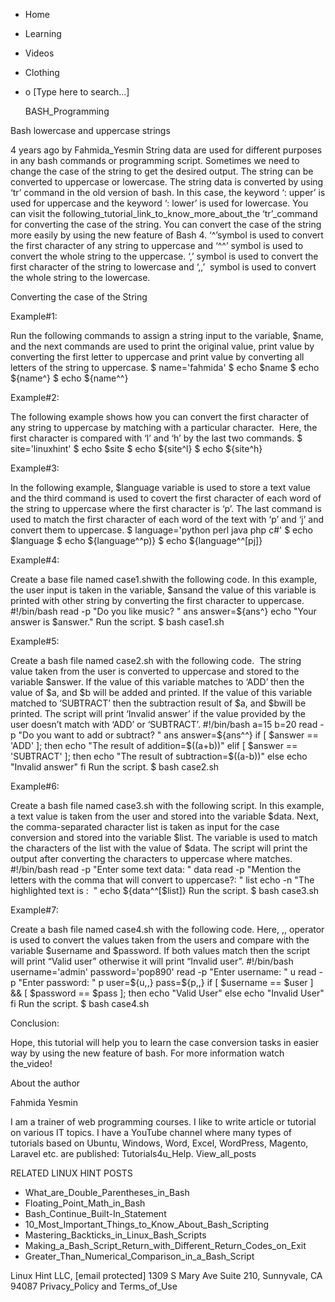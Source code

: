 





















































* Home
* Learning
* Videos
* Clothing
*
  o [Type here to search...]


   BASH_Programming


Bash lowercase and uppercase strings

4 years ago
by Fahmida_Yesmin
String data are used for different purposes in any bash commands or programming
script. Sometimes we need to change the case of the string to get the desired
output. The string can be converted to uppercase or lowercase. The string data
is converted by using ‘tr’ command in the old version of bash. In this case,
the keyword ‘: upper’ is used for uppercase and the keyword ‘: lower’ is used
for lowercase. You can visit the following_tutorial_link_to_know_more_about_the
‘tr’_command for converting the case of the string.
You can convert the case of the string more easily by using the new feature of
Bash 4. ‘^’symbol is used to convert the first character of any string to
uppercase and ‘^^’ symbol is used to convert the whole string to the uppercase.
‘,’ symbol is used to convert the first character of the string to lowercase
and ‘,,’  symbol is used to convert the whole string to the lowercase.

Converting the case of the String


Example#1:

Run the following commands to assign a string input to the variable, $name, and
the next commands are used to print the original value, print value by
converting the first letter to uppercase and print value by converting all
letters of the string to uppercase.
$ name='fahmida'
$ echo $name
$ echo ${name^}
$ echo ${name^^}

Example#2:

The following example shows how you can convert the first character of any
string to uppercase by matching with a particular character.  Here, the first
character is compared with ‘l’ and ‘h’ by the last two commands.
$ site='linuxhint'
$ echo $site
$ echo ${site^l}
$ echo ${site^h}

Example#3:

In the following example, $language variable is used to store a text value and
the third command is used to covert the first character of each word of the
string to uppercase where the first character is ‘p’. The last command is used
to match the first character of each word of the text with ‘p’ and ‘j’ and
convert them to uppercase.
$ language='python perl java php c#'
$ echo $language
$ echo ${language^^p)}
$ echo ${language^^[pj]}

Example#4:

Create a base file named case1.shwith the following code. In this example, the
user input is taken in the variable, $ansand the value of this variable is
printed with other string by converting the first character to uppercase.
#!/bin/bash
read -p "Do you like music? " ans
answer=${ans^}
echo "Your answer is $answer."
Run the script.
$ bash case1.sh

Example#5:

Create a bash file named case2.sh with the following code.  The string value
taken from the user is converted to uppercase and stored to the variable
$answer. If the value of this variable matches to ‘ADD’ then the value of $a,
and $b will be added and printed. If the value of this variable matched to
‘SUBTRACT’ then the subtraction result of $a, and $bwill be printed. The script
will print ‘Invalid answer’ if the value provided by the user doesn’t match
with ‘ADD’ or ‘SUBTRACT’.
#!/bin/bash
a=15
b=20
read -p "Do you want to add or subtract? " ans
answer=${ans^^}
if [ $answer == 'ADD' ]; then
echo "The result of addition=$((a+b))"
elif [ $answer == 'SUBTRACT' ]; then
echo "The result of subtraction=$((a-b))"
else
echo "Invalid answer"
fi
Run the script.
$ bash case2.sh

Example#6:

Create a bash file named case3.sh with the following script. In this example, a
text value is taken from the user and stored into the variable $data. Next, the
comma-separated character list is taken as input for the case conversion and
stored into the variable $list. The variable is used to match the characters of
the list with the value of $data. The script will print the output after
converting the characters to uppercase where matches.
#!/bin/bash
read -p "Enter some text data: " data
read -p "Mention the letters with the comma that will convert to uppercase?: "
list
echo -n "The highlighted text is :  "
echo ${data^^[$list]}
Run the script.
$ bash case3.sh

Example#7:

Create a bash file named case4.sh with the following code. Here, ,, operator is
used to convert the values taken from the users and compare with the variable
$username and $password. If both values match then the script will print “Valid
user” otherwise it will print “Invalid user”.
#!/bin/bash
username='admin'
password='pop890'
read -p "Enter username: " u
read -p "Enter password: " p
user=${u,,}
pass=${p,,}
if [ $username == $user ] && [ $password == $pass ]; then
echo "Valid User"
else
echo "Invalid User"
fi
Run the script.
$ bash case4.sh

Conclusion:

Hope, this tutorial will help you to learn the case conversion tasks in easier
way by using the new feature of bash. For more information watch the_video!


About the author


Fahmida Yesmin

I am a trainer of web programming courses. I like to write article or tutorial
on various IT topics. I have a YouTube channel where many types of tutorials
based on Ubuntu, Windows, Word, Excel, WordPress, Magento, Laravel etc. are
published: Tutorials4u_Help.
View_all_posts

RELATED LINUX HINT POSTS


* What_are_Double_Parentheses_in_Bash
* Floating_Point_Math_in_Bash
* Bash_Continue_Built-In_Statement
* 10_Most_Important_Things_to_Know_About_Bash_Scripting
* Mastering_Backticks_in_Linux_Bash_Scripts
* Making_a_Bash_Script_Return_with_Different_Return_Codes_on_Exit
* Greater_Than_Numerical_Comparison_in_a_Bash_Script

Linux Hint LLC, [email protected]
1309 S Mary Ave Suite 210, Sunnyvale, CA 94087
 Privacy_Policy and Terms_of_Use
